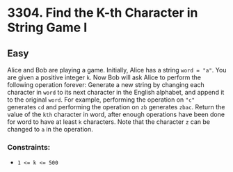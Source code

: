 # 3304. Find the K-th Character in String Game I

## Easy

Alice and Bob are playing a game. Initially, Alice has a string `word = "a"`. You are given a positive integer `k`. Now
Bob will ask Alice to perform the following operation forever: Generate a new string by changing each character in
`word` to its next character in the English alphabet, and append it to the original `word`. For example, performing the
operation on `"c" `generates `cd` and performing the operation on `zb` generates `zbac`. Return the value of the `kth`
character in word, after enough operations have been done for word to have at least `k` characters. Note that the
character `z` can be changed to `a` in the operation.

### Constraints:

- `1 <= k <= 500`
